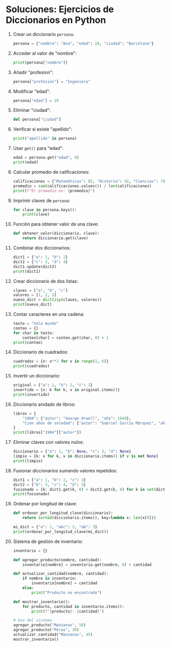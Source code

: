 # Soluciones: Ejercicios de Diccionarios en Python

1. Crear un diccionario `persona`:
   ```python
   persona = {"nombre": "Ana", "edad": 28, "ciudad": "Barcelona"}
   ```

2. Acceder al valor de "nombre":
   ```python
   print(persona["nombre"])
   ```

3. Añadir "profesion":
   ```python
   persona["profesion"] = "Ingeniera"
   ```

4. Modificar "edad":
   ```python
   persona["edad"] = 29
   ```

5. Eliminar "ciudad":
   ```python
   del persona["ciudad"]
   ```

6. Verificar si existe "apellido":
   ```python
   print("apellido" in persona)
   ```

7. Usar `get()` para "edad":
   ```python
   edad = persona.get("edad", 0)
   print(edad)
   ```

8. Calcular promedio de calificaciones:
   ```python
   calificaciones = {"Matemáticas": 85, "Historia": 92, "Ciencias": 78}
   promedio = sum(calificaciones.values()) / len(calificaciones)
   print(f"El promedio es: {promedio}")
   ```

9. Imprimir claves de `persona`:
   ```python
   for clave in persona.keys():
       print(clave)
   ```

10. Función para obtener valor de una clave:
    ```python
    def obtener_valor(diccionario, clave):
        return diccionario.get(clave)
    ```

11. Combinar dos diccionarios:
    ```python
    dict1 = {"a": 1, "b": 2}
    dict2 = {"c": 3, "d": 4}
    dict1.update(dict2)
    print(dict1)
    ```

12. Crear diccionario de dos listas:
    ```python
    claves = ["a", "b", "c"]
    valores = [1, 2, 3]
    nuevo_dict = dict(zip(claves, valores))
    print(nuevo_dict)
    ```

13. Contar caracteres en una cadena:
    ```python
    texto = "hola mundo"
    conteo = {}
    for char in texto:
        conteo[char] = conteo.get(char, 0) + 1
    print(conteo)
    ```

14. Diccionario de cuadrados:
    ```python
    cuadrados = {x: x**2 for x in range(1, 6)}
    print(cuadrados)
    ```

15. Invertir un diccionario:
    ```python
    original = {"a": 1, "b": 2, "c": 3}
    invertido = {v: k for k, v in original.items()}
    print(invertido)
    ```

16. Diccionario anidado de libros:
    ```python
    libros = {
        "1984": {"autor": "George Orwell", "año": 1949},
        "Cien años de soledad": {"autor": "Gabriel García Márquez", "año": 1967}
    }
    print(libros["1984"]["autor"])
    ```

17. Eliminar claves con valores nulos:
    ```python
    diccionario = {"a": 1, "b": None, "c": 3, "d": None}
    limpio = {k: v for k, v in diccionario.items() if v is not None}
    print(limpio)
    ```

18. Fusionar diccionarios sumando valores repetidos:
    ```python
    dict1 = {"a": 1, "b": 2, "c": 3}
    dict2 = {"b": 3, "c": 4, "d": 5}
    fusionado = {k: dict1.get(k, 0) + dict2.get(k, 0) for k in set(dict1) | set(dict2)}
    print(fusionado)
    ```

19. Ordenar por longitud de clave:
    ```python
    def ordenar_por_longitud_clave(diccionario):
        return sorted(diccionario.items(), key=lambda x: len(x[0]))

    mi_dict = {"a": 1, "abc": 2, "ab": 3}
    print(ordenar_por_longitud_clave(mi_dict))
    ```

20. Sistema de gestión de inventario:
    ```python
    inventario = {}

    def agregar_producto(nombre, cantidad):
        inventario[nombre] = inventario.get(nombre, 0) + cantidad

    def actualizar_cantidad(nombre, cantidad):
        if nombre in inventario:
            inventario[nombre] = cantidad
        else:
            print("Producto no encontrado")

    def mostrar_inventario():
        for producto, cantidad in inventario.items():
            print(f"{producto}: {cantidad}")

    # Uso del sistema
    agregar_producto("Manzanas", 50)
    agregar_producto("Peras", 30)
    actualizar_cantidad("Manzanas", 45)
    mostrar_inventario()
    ```